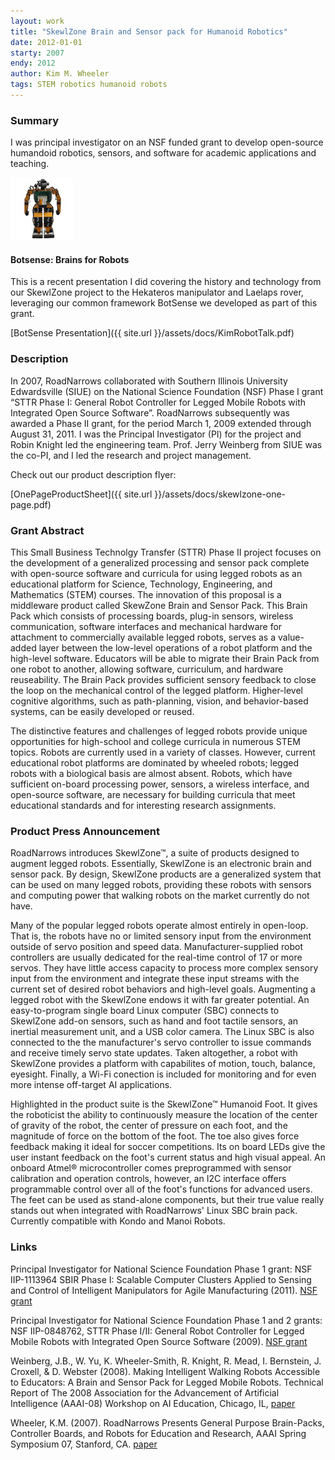 ```yaml
---
layout: work
title: "SkewlZone Brain and Sensor pack for Humanoid Robotics"
date: 2012-01-01
starty: 2007
endy: 2012
author: Kim M. Wheeler
tags: STEM robotics humanoid robots
---
```


### Summary

I was principal investigator on an NSF funded grant to develop open-source humandoid robotics, sensors, and software for academic applications and teaching.

![RobotWithBrain](/assets/images/skewlzone-brainpack.jpg)

#### Botsense: Brains for Robots

This is a recent presentation I did covering the history and technology from our SkewlZone project to the Hekateros manipulator and Laelaps rover, leveraging our common framework BotSense we developed as part of this grant. 

[BotSense Presentation]({{ site.url }}/assets/docs/KimRobotTalk.pdf)


### Description

In 2007, RoadNarrows collaborated with Southern Illinois University Edwardsville (SIUE) on the National Science Foundation (NSF) Phase I grant “STTR Phase I: General Robot Controller for Legged Mobile Robots with Integrated Open Source Software”. RoadNarrows subsequently was awarded a Phase II grant, for the period March 1, 2009 extended through August 31, 2011. I was the Principal Investigator (PI) for the project and Robin Knight led the engineering team. Prof. Jerry Weinberg from SIUE was the co-PI, and I led the research and project management.

Check out our product description flyer: 

[OnePageProductSheet]({{ site.url }}/assets/docs/skewlzone-one-page.pdf)

### Grant Abstract

This Small Business Technolgy Transfer (STTR) Phase II project focuses on the development of a generalized processing and sensor pack complete with open-source software and curricula for using legged robots as an educational platform for Science, Technology, Engineering, and Mathematics (STEM) courses. The innovation of this proposal is a middleware product called SkewZone Brain and Sensor Pack. This Brain Pack which consists of processing boards, plug-in sensors, wireless communication, software interfaces and mechanical hardware for attachment to commercially available legged robots, serves as a value-added layer between the low-level operations of a robot platform and the high-level software. Educators will be able to migrate their Brain Pack from one robot to another, allowing software, curriculum, and hardware reuseability. The Brain Pack provides sufficient sensory feedback to close the loop on the mechanical control of the legged platform. Higher-level cognitive algorithms, such as path-planning, vision, and behavior-based systems, can be easily developed or reused.


The distinctive features and challenges of legged robots provide unique opportunities for high-school and college curricula in numerous STEM topics. Robots are currently used in a variety of classes. However, current educational robot platforms are dominated by wheeled robots; legged robots with a biological basis are almost absent. Robots, which have sufficient on-board processing power, sensors, a wireless interface, and open-source software, are necessary for building curricula that meet educational standards and for interesting research assignments.

### Product Press Announcement

RoadNarrows introduces SkewlZone™, a suite of products designed to augment legged robots. Essentially, SkewlZone is an electronic brain and sensor pack. By design, SkewlZone products are a generalized system that can be used on many legged robots, providing these robots with sensors and computing power that walking robots on the market currently do not have.


Many of the popular legged robots operate almost entirely in open-loop. That is, the robots have no or limited sensory input from the environment outside of servo position and speed data. Manufacturer-supplied robot controllers are usually dedicated for the real-time control of 17 or more servos. They have little access capacity to process more complex sensory input from the environment and integrate these input streams with the current set of desired robot behaviors and high-level goals. Augmenting a legged robot with the SkewlZone endows it with far greater potential. An easy-to-program single board Linux computer (SBC) connects to SkewlZone add-on sensors, such as hand and foot tactile sensors, an inertial measurement unit, and a USB color camera. The Linux SBC is also connected to the the manufacturer's servo controller to issue commands and receive timely servo state updates. Taken altogether, a robot with SkewlZone provides a platform with capabilites of motion, touch, balance, eyesight. Finally, a Wi-Fi conection is included for monitoring and for even more intense off-target AI applications.


Highlighted in the product suite is the SkewlZone™ Humanoid Foot. It gives the roboticist the ability to continuously measure the location of the center of gravity of
the robot, the center of pressure on each foot, and the magnitude of force on the bottom of the foot. The toe also gives force feedback making it ideal for soccer competitions. Its
on board LEDs give the user instant feedback on the foot's current status and high visual appeal. An onboard Atmel® microcontroller comes preprogrammed with sensor calibration and operation controls, however, an I2C interface offers programmable control over all of the foot's functions for advanced users. The feet can be used as stand-alone components, but their true value really stands out when integrated with RoadNarrows' Linux SBC brain pack. Currently compatible with Kondo and Manoi Robots.

### Links

Principal Investigator for National Science Foundation Phase 1 grant: NSF IIP-1113964 SBIR Phase I: Scalable Computer Clusters Applied to Sensing and Control of Intelligent Manipulators for Agile Manufacturing (2011). [NSF grant](https://www.nsf.gov/awardsearch/showAward?AWD_ID=1113964)


Principal Investigator for National Science Foundation Phase 1 and 2 grants: NSF IIP-0848762, STTR Phase I/II: General Robot Controller for Legged Mobile Robots with Integrated Open Source Software (2009). [NSF grant](https://www.nsf.gov/awardsearch/showAward?AWD_ID=0848762)


Weinberg, J.B., W. Yu, K. Wheeler-Smith, R. Knight, R. Mead, I. Bernstein, J. Croxell, & D. Webster (2008). Making Intelligent Walking Robots Accessible to Educators: A Brain and Sensor Pack for Legged Mobile Robots. Technical Report of The 2008 Association for the Advancement of Artificial Intelligence (AAAI-08) Workshop on AI Education, Chicago, IL, [paper](https://www.researchgate.net/publication/252227972_Making_Intelligent_Walking_Robots_Accessible_to_Educators_A_Brain_and_Sensor_Pack_for_Legged_Mobile_Robots)


Wheeler, K.M. (2007). RoadNarrows Presents General Purpose Brain-Packs, Controller Boards, and Robots for Education and Research, AAAI Spring Symposium 07, Stanford, CA. [paper](https://www.researchgate.net/publication/221250962_RoadNarrows_Presents_General_Purpose_Brain-Packs_Controller_Boards_and_Robots_for_Education_and_Research)
